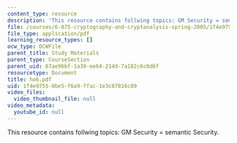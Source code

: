 ```yaml
---
content_type: resource
description: 'This resource contains follwing topics: GM Security = semantic Security.'
file: /courses/6-875-cryptography-and-cryptanalysis-spring-2005/1f4e97550be5f6a9ffac1e3c87816c89_ho6.pdf
file_type: application/pdf
learning_resource_types: []
ocw_type: OCWFile
parent_title: Study Materials
parent_type: CourseSection
parent_uid: 67ae96bf-1a39-ee64-214d-7a182c6c0d6f
resourcetype: Document
title: ho6.pdf
uid: 1f4e9755-0be5-f6a9-ffac-1e3c87816c89
video_files:
  video_thumbnail_file: null
video_metadata:
  youtube_id: null
---
```

This resource contains follwing topics: GM Security = semantic Security.

